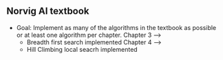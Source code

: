 ## Norvig AI textbook
- Goal: Implement as many of the algorithms in the textbook as possible or at least one algorithm per chapter.
Chapter 3 -->
  - Breadth first search implemented
Chapter 4 -->
  - Hill Climbing local seacrh implemented
